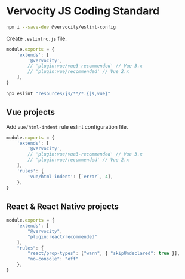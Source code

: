 # Vervocity JS Coding Standard

```sh
npm i --save-dev @vervocity/eslint-config
```

Create `.eslintrc.js` file.
```js
module.exports = {
    'extends': [
        '@vervocity',
        // 'plugin:vue/vue3-recommended' // Vue 3.x
        // 'plugin:vue/recommended' // Vue 2.x
    ],
}
```

```sh
npx eslint "resources/js/**/*.{js,vue}"
```

## Vue projects

Add `vue/html-indent` rule eslint configuration file.
```js
module.exports = {
    'extends': [
        '@vervocity',
        // 'plugin:vue/vue3-recommended' // Vue 3.x
        // 'plugin:vue/recommended' // Vue 2.x
    ],
    'rules': {
        'vue/html-indent': [`error`, 4],
    },
}
```


## React & React Native projects

```js
module.exports = {
    'extends': [
        "@vervocity",
        "plugin:react/recommended"
    ],
    "rules": {
        "react/prop-types": ["warn", { "skipUndeclared": true }],
        "no-console": "off"
    },
}
```
